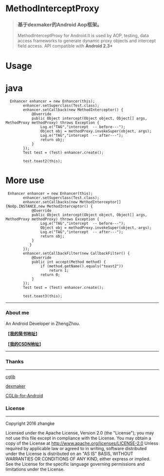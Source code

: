 
# MethodInterceptProxy

>### 基于dexmaker的Android Aop框架。
>MethodInterceptProxy for Android.It is used by AOP, testing, data access frameworks to generate dynamic proxy objects and intercept field access.
> API compatible with **Android 2.3+**

# Usage 
# java

```
  Enhancer enhancer = new Enhancer(this);
        enhancer.setSuperclass(Test.class);
        enhancer.setCallback(new MethodInterceptor() {
            @Override
            public Object intercept(Object object, Object[] args, MethodProxy methodProxy) throws Exception {
                Log.e("TAG","intercept  -- before---");
                Object obj = methodProxy.invokeSuper(object, args);
                Log.e("TAG","intercept  -- after---");
                return obj;
            }
        });
        Test test = (Test) enhancer.create();

        test.toast2(this);

```
# More use 
```
 Enhancer enhancer = new Enhancer(this);
        enhancer.setSuperclass(Test.class);
        enhancer.setCallbacks(new MethodInterceptor[]{NoOp.INSTANCE,new MethodInterceptor() {
            @Override
            public Object intercept(Object object, Object[] args, MethodProxy methodProxy) throws Exception {
                Log.e("TAG","intercept  -- before---");
                Object obj = methodProxy.invokeSuper(object, args);
                Log.e("TAG","intercept  -- after---");
                return obj;
            }
           }
        });
        enhancer.setCallbackFilter(new CallbackFilter() {
            @Override
            public int accept(Method method) {
                if (method.getName().equals("toast2"))
                    return 1;
                return 0;
            }
        });
        Test test = (Test) enhancer.create();

        test.toast3(this);
```


---
### About me

An Android Developer in ZhengZhou.

【[**我的简书地址**](http://www.jianshu.com/users/3c751e06dc32/latest_articles)】

【[**我的CSDN地址**](http://blog.csdn.net/zhangke3016)】

---

### Thanks
---

[cglib](https://github.com/cglib/cglib)

[dexmaker](https://github.com/linkedin/dexmaker)

[CGLib-for-Android](https://github.com/leo-ouyang/CGLib-for-Android)

### License

---

Copyright  2016  zhangke

Licensed under the Apache License, Version 2.0 (the "License");
you may not use this file except in compliance with the License.
You may obtain a copy of the License at 
http://www.apache.org/licenses/LICENSE-2.0
Unless required by applicable law or agreed to in writing, software
distributed under the License is distributed on an "AS IS" BASIS,
WITHOUT WARRANTIES OR CONDITIONS OF ANY KIND, either express or implied.
See the License for the specific language governing permissions and
limitations under the License.
